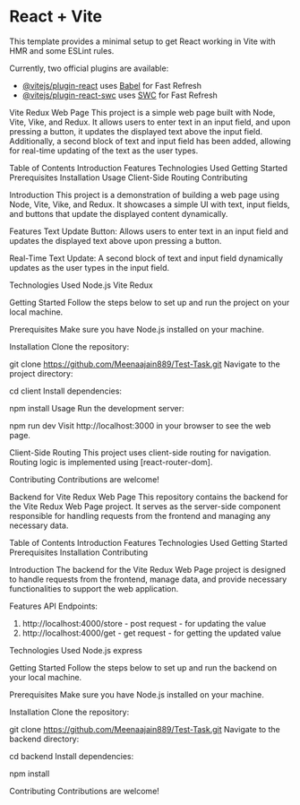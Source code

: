 # React + Vite

This template provides a minimal setup to get React working in Vite with HMR and some ESLint rules.

Currently, two official plugins are available:

- [@vitejs/plugin-react](https://github.com/vitejs/vite-plugin-react/blob/main/packages/plugin-react/README.md) uses [Babel](https://babeljs.io/) for Fast Refresh
- [@vitejs/plugin-react-swc](https://github.com/vitejs/vite-plugin-react-swc) uses [SWC](https://swc.rs/) for Fast Refresh

Vite Redux Web Page
This project is a simple web page built with Node, Vite, Vike, and Redux. It allows users to enter text in an input field, and upon pressing a button, it updates the displayed text above the input field. Additionally, a second block of text and input field has been added, allowing for real-time updating of the text as the user types.

Table of Contents
Introduction
Features
Technologies Used
Getting Started
Prerequisites
Installation
Usage
Client-Side Routing
Contributing

Introduction
This project is a demonstration of building a web page using Node, Vite, Vike, and Redux. It showcases a simple UI with text, input fields, and buttons that update the displayed content dynamically.

Features
Text Update Button: Allows users to enter text in an input field and updates the displayed text above upon pressing a button.

Real-Time Text Update: A second block of text and input field dynamically updates as the user types in the input field.

Technologies Used
Node.js
Vite
Redux

Getting Started
Follow the steps below to set up and run the project on your local machine.

Prerequisites
Make sure you have Node.js installed on your machine.

Installation
Clone the repository:

git clone https://github.com/Meenaajain889/Test-Task.git
Navigate to the project directory:

cd client
Install dependencies:

npm install
Usage
Run the development server:

npm run dev
Visit http://localhost:3000 in your browser to see the web page.

Client-Side Routing
This project uses client-side routing for navigation. Routing logic is implemented using [react-router-dom].

Contributing
Contributions are welcome!

Backend for Vite Redux Web Page
This repository contains the backend for the Vite Redux Web Page project. It serves as the server-side component responsible for handling requests from the frontend and managing any necessary data.

Table of Contents
Introduction
Features
Technologies Used
Getting Started
Prerequisites
Installation
Contributing

Introduction
The backend for the Vite Redux Web Page project is designed to handle requests from the frontend, manage data, and provide necessary functionalities to support the web application.

Features
API Endpoints: 
1. http://localhost:4000/store - post request - for updating the value
2. http://localhost:4000/get - get request - for getting the updated value

Technologies Used
Node.js
express

Getting Started
Follow the steps below to set up and run the backend on your local machine.

Prerequisites
Make sure you have Node.js installed on your machine.

Installation
Clone the repository:

git clone https://github.com/Meenaajain889/Test-Task.git
Navigate to the backend directory:

cd backend
Install dependencies:

npm install

Contributing
Contributions are welcome!